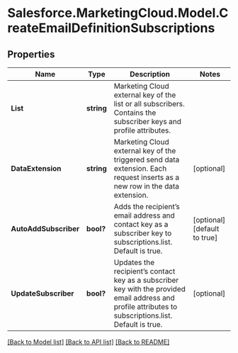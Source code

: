# Salesforce.MarketingCloud.Model.CreateEmailDefinitionSubscriptions
## Properties

Name | Type | Description | Notes
------------ | ------------- | ------------- | -------------
**List** | **string** | Marketing Cloud external key of the list or all subscribers. Contains the subscriber keys and profile attributes. | 
**DataExtension** | **string** | Marketing Cloud external key of the triggered send data extension. Each request inserts as a new row in the data extension. | [optional] 
**AutoAddSubscriber** | **bool?** | Adds the recipient’s email address and contact key as a subscriber key to subscriptions.list. Default is true. | [optional] [default to true]
**UpdateSubscriber** | **bool?** | Updates the recipient’s contact key as a subscriber key with the provided email address and profile attributes to subscriptions.list. Default is true. | [optional] 

[[Back to Model list]](../README.md#documentation-for-models) [[Back to API list]](../README.md#documentation-for-api-endpoints) [[Back to README]](../README.md)

